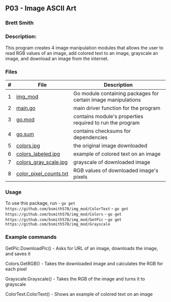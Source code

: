 ## P03 - Image ASCII Art
### Brett Smith
### Description:

This program creates 4 image manipulation modules that allows the user to read RGB values of an image,
add colored text to an image, grayscale an image, and download an image from the internet.

### Files

|   #   | File            | Description                                        |
| :---: | --------------- | -------------------------------------------------- |
|   1   | [img_mod](https://github.com/bsmith578/img_mod) | Go module containing packages for certain image manipulations |
|   2   | [main.go](https://github.com/bsmith578/4143-PLC/blob/main/Assignments/P03/ColorTest/main.go) | main driver function for the program |
|   3   | [go.mod](https://github.com/bsmith578/4143-PLC/blob/main/Assignments/P03/ColorTest/go.mod) | contains module's properties required to run the program |
|   4   | [go.sum](https://github.com/bsmith578/4143-PLC/blob/main/Assignments/P03/ColorTest/go.sum) | contains checksums for dependencies |
|   5   | [colors.jpg](https://github.com/bsmith578/4143-PLC/blob/main/Assignments/P03/ColorTest/colors.jpg) | the original image downloaded |
|   6   | [colors_labeled.jpg](https://github.com/bsmith578/4143-PLC/blob/main/Assignments/P03/ColorTest/colors_labeled.jpg) | example of colored text on an image |
|   7   | [colors_gray_scale.jpg](https://github.com/bsmith578/4143-PLC/blob/main/Assignments/P03/ColorTest/colors_gray_scale.jpg) | grayscale of downloaded image |
|   8   | [color_pixel_counts.txt](https://github.com/bsmith578/4143-PLC/blob/main/Assignments/P03/ColorTest/color_pixel_counts.txt) | RGB values of downloaded image's pixels |

### Usage

To use this package, run 
    - `go get https://github.com/bsmith578/img_mod/ColorText`
    - `go get https://github.com/bsmith578/img_mod/Colors`
    - `go get https://github.com/bsmith578/img_mod/GetPic`
    - `go get https://github.com/bsmith578/img_mod/Grayscale`

### Example commands

GetPic.DownloadPic() - Asks for URL of an image, downloads the image, and saves it

Colors.GetRGB() - Takes the downloaded image and calculates the RGB for each pixel

Grayscale.Grayscale() - Takes the RGB of the image and turns it to grayscale

ColorText.ColorText() - Shows an example of colored text on an image
